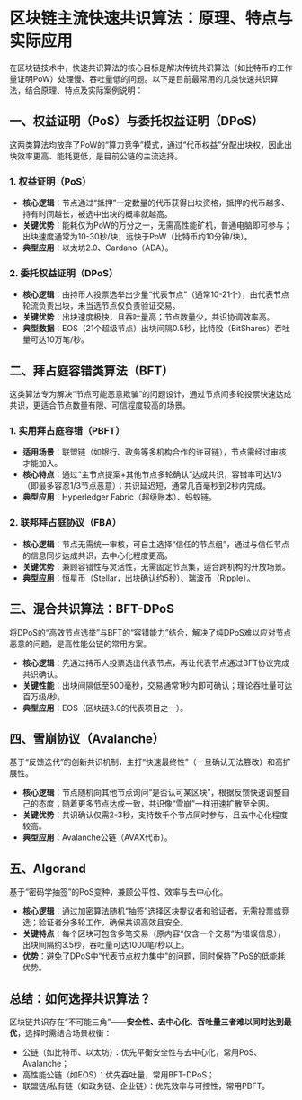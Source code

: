 # 区块链主流快速共识算法：原理、特点与实际应用
在区块链技术中，快速共识算法的核心目标是解决传统共识算法（如比特币的工作量证明PoW）处理慢、吞吐量低的问题。以下是目前最常用的几类快速共识算法，结合原理、特点及实际案例说明：


## 一、权益证明（PoS）与委托权益证明（DPoS）
这两类算法均放弃了PoW的“算力竞争”模式，通过“代币权益”分配出块权，因此出块效率更高、能耗更低，是目前公链的主流选择。

### 1. 权益证明（PoS）
- **核心逻辑**：节点通过“抵押”一定数量的代币获得出块资格，抵押的代币越多、持有时间越长，被选中出块的概率就越高。
- **关键优势**：能耗仅为PoW的万分之一，无需高性能矿机，普通电脑即可参与；出块速度通常为10-30秒/块，远快于PoW（比特币约10分钟/块）。
- **典型应用**：以太坊2.0、Cardano（ADA）。

### 2. 委托权益证明（DPoS）
- **核心逻辑**：由持币人投票选举出少量“代表节点”（通常10-21个），由代表节点轮流负责出块，未当选节点仅负责验证交易。
- **关键优势**：出块速度极快，且吞吐量高；节点数量少，共识协调效率高。
- **典型数据**：EOS（21个超级节点）出块间隔0.5秒，比特股（BitShares）吞吐量可达10万笔/秒。


## 二、拜占庭容错类算法（BFT）
这类算法专为解决“节点可能恶意欺骗”的问题设计，通过节点间多轮投票快速达成共识，更适合节点数量有限、可信程度较高的场景。

### 1. 实用拜占庭容错（PBFT）
- **适用场景**：联盟链（如银行、政务等多机构合作的许可链），节点需经过审核才能加入。
- **核心特点**：通过“主节点提案+其他节点多轮确认”达成共识，容错率可达1/3（即最多容忍1/3节点恶意）；共识延迟短，通常几百毫秒到2秒内完成。
- **典型应用**：Hyperledger Fabric（超级账本）、蚂蚁链。

### 2. 联邦拜占庭协议（FBA）
- **核心逻辑**：节点无需统一审核，可自主选择“信任的节点组”，通过与信任节点的信息同步达成共识，去中心化程度更高。
- **关键优势**：兼顾容错性与灵活性，无需固定节点集，适合跨机构的开放场景。
- **典型应用**：恒星币（Stellar，出块确认约5秒）、瑞波币（Ripple）。


## 三、混合共识算法：BFT-DPoS
将DPoS的“高效节点选举”与BFT的“容错能力”结合，解决了纯DPoS难以应对节点恶意的问题，是高性能公链的常用方案。
- **核心逻辑**：先通过持币人投票选出代表节点，再让代表节点通过BFT协议完成共识确认。
- **关键性能**：出块间隔低至500毫秒，交易通常1秒内即可确认；理论吞吐量可达百万级/秒。
- **典型应用**：EOS（区块链3.0的代表项目之一）。


## 四、雪崩协议（Avalanche）
基于“反馈迭代”的创新共识机制，主打“快速最终性”（一旦确认无法篡改）和高扩展性。
- **核心逻辑**：节点随机向其他节点询问“是否认可某区块”，根据反馈快速调整自己的态度；随着更多节点达成一致，共识像“雪崩”一样迅速扩散至全网。
- **关键优势**：共识确认仅需2-3秒，支持数千个节点同时参与，且去中心化程度较高。
- **典型应用**：Avalanche公链（AVAX代币）。


## 五、Algorand
基于“密码学抽签”的PoS变种，兼顾公平性、效率与去中心化。
- **核心逻辑**：通过加密算法随机“抽签”选择区块提议者和验证者，无需投票或竞选；验证者分多轮工作，确保共识高效且安全。
- **关键特点**：每个区块可包含多笔交易（原内容“仅含一个交易”为错误信息），出块间隔约3.5秒，吞吐量可达1000笔/秒以上。
- **优势**：避免了DPoS中“代表节点权力集中”的问题，同时保持了PoS的低能耗优势。


## 总结：如何选择共识算法？
区块链共识存在“不可能三角”——**安全性、去中心化、吞吐量三者难以同时达到最优**，选择时需结合场景权衡：
- 公链（如比特币、以太坊）：优先平衡安全性与去中心化，常用PoS、Avalanche；
- 高性能公链（如EOS）：优先吞吐量，常用BFT-DPoS；
- 联盟链/私有链（如政务链、企业链）：优先效率与可控性，常用PBFT。